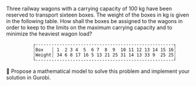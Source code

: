 Three railway wagons with a carrying capacity of 100 kg have been reserved to transport sixteen boxes. The
weight of the boxes in kg is given in the following table. How shall the boxes be assigned to the wagons in
order to keep to the limits on the maximum carrying capacity and to minimize the heaviest wagon load?


              ┌----------------------------------------------------┐
              ┆Box   ┆ 1  2 3 4  5  6 7  8  9  10 11 12 13 14 15 16┆
              ┆Weight┆ 34 6 8 17 16 5 13 21 25 31 14 13 33 9  25 25┆
              └----------------------------------------------------┘
                        
 Propose a mathematical model to solve this problem and implement your solution in Gurobi.
